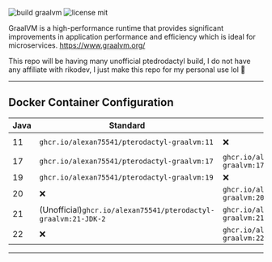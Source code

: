 
![build graalvm](https://github.com/RikoDEV/pterodactyl-graalvm/actions/workflows/docker-image.yml/badge.svg)
![license mit](https://img.shields.io/badge/license-MIT-green)

GraalVM is a high-performance runtime that provides significant improvements in application performance and efficiency which is ideal for microservices. https://www.graalvm.org/


This repo will be having many unofficial ptedrodactyl build, I do not have any affiliate with rikodev, I just make this repo for my personal use lol 🧐

___

## Docker Container Configuration

| Java | Standard                               	| JDK                                        	| Enterprise                                	|
|------	|----------------------------------------	|--------------------------------------------	|-------------------------------------------	|
| 11    | `ghcr.io/alexan75541/pterodactyl-graalvm:11` 	| ❌                                          	| `ghcr.io/alexan75541/pterodactyl-graalvm:11-EE` 	|
| 17    | `ghcr.io/alexan75541/pterodactyl-graalvm:17` 	| `ghcr.io/alexan75541/pterodactyl-graalvm:17-JDK` 	| `ghcr.io/alexan75541/pterodactyl-graalvm:17-EE` 	|
| 19   	| `ghcr.io/alexan75541/pterodactyl-graalvm:19` 	| ❌                                          	| ❌                                         	|
| 20   	| ❌                                     	| `ghcr.io/alexan75541/pterodactyl-graalvm:20-JDK` 	| ❌                                         	|
| 21   	| (Unofficial)`ghcr.io/alexan75541/pterodactyl-graalvm:21-JDK-2`                                     	| `ghcr.io/alexan75541/pterodactyl-graalvm:21-JDK` 	| ❌                                         	|
| 22    | ❌                                     	| `ghcr.io/alexan75541/pterodactyl-graalvm:22-JDK` 	| ❌                                         	|

___
